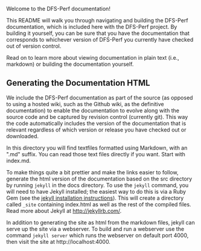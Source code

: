 Welcome to the DFS-Perf documentation!

This README will walk you through navigating and building the DFS-Perf documentation, which is included here with the DFS-Perf project. By building it yourself, you can be sure that you have the documentation that corresponds to whichever version of DFS-Perf you currently have checked out of version control.

Read on to learn more about viewing documentation in plain text (i.e., markdown) or building the documentation yourself.

## Generating the Documentation HTML

We include the DFS-Perf documentation as part of the source (as opposed to using a hosted wiki, such as the Github wiki, as the definitive documentation) to enable the documentation to evolve along with the source code and be captured by revision control (currently git). This way the code automatically includes the version of the documentation that is relevant regardless of which version or release you have checked out or downloaded.

In this directory you will find textfiles formatted using Markdown, with an ".md" suffix. You can read those text files directly if you want. Start with index.md.

To make things quite a bit prettier and make the links easier to follow, generate the html version of the documentation based on the src directory by running `jekyll` in the docs directory. To use the `jekyll` command, you will need to have Jekyll installed; the easiest way to do this is via a Ruby Gem (see the
[jekyll installation instructions](http://jekyllrb.com/docs/installation/)). This will create a directory called `_site` containing index.html as well as the rest of the compiled files. Read more about Jekyll at http://jekyllrb.com/.

In addition to generating the site as html from the markdown files, jekyll can serve up the site via a webserver. To build and run a webserver use the command `jekyll server` which runs the webserver on default port 4000, then visit the site at http://localhost:4000.
